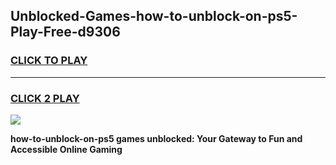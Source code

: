 
## Unblocked-Games-how-to-unblock-on-ps5-Play-Free-d9306
<h3>
<a href="https://premium76.site?title=how-to-unblock-on-ps5&ref=21A">CLICK TO PLAY</a></h3>
<hr>

<h3>
<a href="https://premium76.site?title=how-to-unblock-on-ps5&ref=21A">CLICK 2 PLAY</a>
  
</h3>

<a href="https://premium76.site?title=how-to-unblock-on-ps5&ref=21A"><img src="https://clearcache.store/games.png"></a>


**how-to-unblock-on-ps5 games unblocked: Your Gateway to Fun and Accessible Online Gaming**
